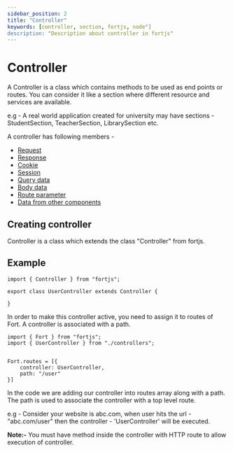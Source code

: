 ```yaml
---
sidebar_position: 2
title: "Controller"
keywords: [controller, section, fortjs, node"]
description: "Description about controller in fortjs"
---
```


# Controller

A Controller is a class which contains methods to be used as end points or routes. You can consider it like a section where different resource and services are available.

e.g - A real world application created for university may have sections - StudentSection, TeacherSection, LibrarySection etc.

A controller has following members - 

* [Request](/docs/types/http-request.md)
* [Response](/docs/types/http-response.md)
* [Cookie](/docs/concepts/cookie.md)
* [Session](/docs/concepts/session.md)
* [Query data](/docs/concepts/query.md)
* [Body data](/docs/concepts/body.md)
* [Route parameter](/docs/concepts/param.md)
* [Data from other components](/docs/concepts/data.md)

## Creating controller

Controller is a class which extends the class "Controller" from fortjs.


## Example

```
import { Controller } from "fortjs";

export class UserController extends Controller {
   
}
```

In order to make this controller active, you need to assign it to routes of Fort. A controller is associated with a path.

```
import { Fort } from "fortjs";
import { UserController } from "./controllers";


Fort.routes = [{
    controller: UserController,
    path: "/user"
}]

```

In the code we are adding our controller into routes array along  with a path. The path is used to associate the controller with a top level route.

e.g - Consider your website is abc.com, when user hits the url - "abc.com/user" then the controller - 'UserController' will be executed. 

**Note:-** You must have method inside the controller with HTTP route to allow execution of controller.